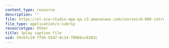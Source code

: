 ```yaml
---
content_type: resource
description: ''
file: https://ol-ocw-studio-app-qa.s3.amazonaws.com/courses/6-006-introduction-to-algorithms-fall-2011/59cbfc197f5b55d78c147886bcc8283c_eCaXlAaN2uE.vtt
file_type: application/x-subrip
resourcetype: Other
title: 3play caption file
uid: 59cbfc19-7f5b-55d7-8c14-7886bcc8283c
---
```

